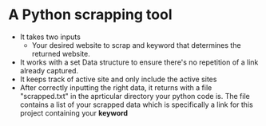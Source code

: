 # A Python scrapping tool
- It takes two inputs
    - Your desired website to scrap and keyword that determines the returned website.
- It works with a set Data structure to ensure there's no repetition of a link already captured.
- It keeps track of active site and only include the active sites
- After correctly inputting the right data, it returns with a file "scrapped.txt" in the aprticular directory your python code is. The file contains a list of your scrapped data which is specifically a link for this project containing your **keyword**